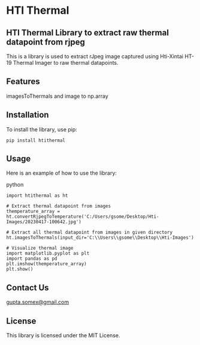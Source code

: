 # HTI Thermal
## HTI Thermal Library to extract raw thermal datapoint from rjpeg
This is a library is used to extract rJpeg image captured using Hti-Xintai HT-19 Thermal Imager to raw thermal datapoints.

## Features
imagesToThermals
and image to np.array

## Installation
To install the library, use pip:
```
pip install htithermal
```

## Usage
Here is an example of how to use the library:

python
```
import htithermal as ht

# Extract thermal datapoint from images
themperature_array = ht.convertRjpegToTemperature('C:/Users/gsome/Desktop/Hti-Images/20230417-100642.jpg')

# Extract all thermal datapoint from images in given directory
ht.imagesToThermals(input_dir='C:\\Users\\gsome\\Desktop\\Hti-Images')

# Visualize thermal image
import matplotlib.pyplot as plt
import pandas as pd
plt.imshow(themperature_array)
plt.show()
```

## Contact Us
gupta.somex@gmail.com

## License
This library is licensed under the MIT License.